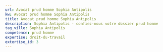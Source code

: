 ```yaml
---
url: Avocat prud homme Sophia Antipolis
kw: Avocat prud homme Sophia Antipolis
title: Avocat prud homme Sophia Antipolis
description: Sophia Antipolis - confiez-nous votre dossier prud homme
tag_ville: Sophia Antipolis
competence: prud homme
expertise: droit-du-travail
extertise_id: 3
---
```

